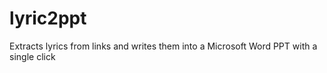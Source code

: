 # lyric2ppt
Extracts lyrics from links and writes them into a Microsoft Word PPT with a single click
